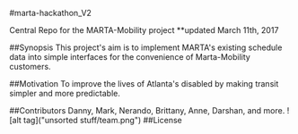 #marta-hackathon_V2

Central Repo for the MARTA-Mobility project **updated March 11th, 2017

##Synopsis
This project's aim is to implement MARTA's existing schedule data into simple interfaces for the convenience of Marta-Mobility customers.
<!-- 
##Code Example
Show what the library does as concisely as possible, developers should be able to figure out how your project solves their problem by looking at the code example. Make sure the API you are showing off is obvious, and that your code is short and concise. -->

##Motivation
To improve the lives of Atlanta's disabled by making transit simpler and more predictable.

<!-- ##Installation
Provide code examples and explanations of how to get the project. -->

<!-- ##API Reference
Depending on the size of the project, if it is small and simple enough the reference docs can be added to the README. For medium size to larger projects it is important to at least provide a link to where the API reference docs live. -->

<!-- ##Tests
Describe and show how to run the tests with code examples. -->

##Contributors
	Danny, Mark, Nerando, Brittany, Anne, Darshan, and more.
![alt tag]("unsorted stuff/team.png")
##License
<!-- 	MIT License

Copyright (c) [2017] [Marta-Mob]

Permission is hereby granted, free of charge, to any person obtaining a copy
of this software and associated documentation files (the "Software"), to deal
in the Software without restriction, including without limitation the rights
to use, copy, modify, merge, publish, distribute, sublicense, and/or sell
copies of the Software, and to permit persons to whom the Software is
furnished to do so, subject to the following conditions:

The above copyright notice and this permission notice shall be included in all
copies or substantial portions of the Software.

THE SOFTWARE IS PROVIDED "AS IS", WITHOUT WARRANTY OF ANY KIND, EXPRESS OR
IMPLIED, INCLUDING BUT NOT LIMITED TO THE WARRANTIES OF MERCHANTABILITY,
FITNESS FOR A PARTICULAR PURPOSE AND NONINFRINGEMENT. IN NO EVENT SHALL THE
AUTHORS OR COPYRIGHT HOLDERS BE LIABLE FOR ANY CLAIM, DAMAGES OR OTHER
LIABILITY, WHETHER IN AN ACTION OF CONTRACT, TORT OR OTHERWISE, ARISING FROM,
OUT OF OR IN CONNECTION WITH THE SOFTWARE OR THE USE OR OTHER DEALINGS IN THE
SOFTWARE. -->
